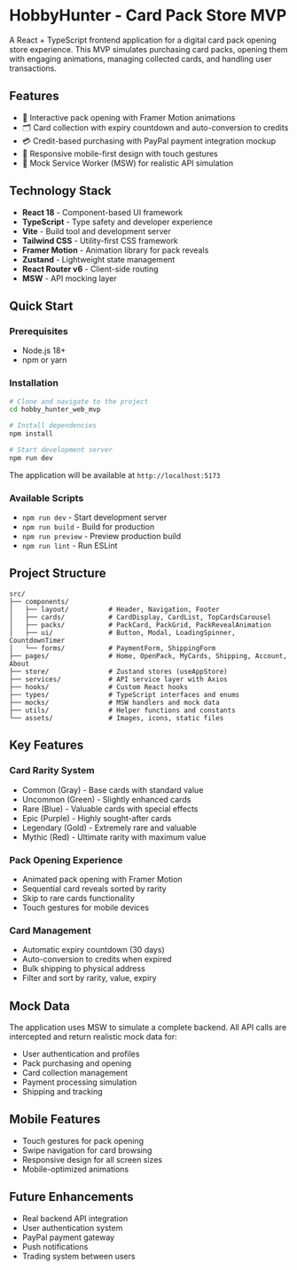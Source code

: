 # HobbyHunter - Card Pack Store MVP

A React + TypeScript frontend application for a digital card pack opening store experience. This MVP simulates purchasing card packs, opening them with engaging animations, managing collected cards, and handling user transactions.

## Features

- 🎴 Interactive pack opening with Framer Motion animations
- 🗂️ Card collection with expiry countdown and auto-conversion to credits
- 💳 Credit-based purchasing with PayPal payment integration mockup
- 📱 Responsive mobile-first design with touch gestures
- 🎯 Mock Service Worker (MSW) for realistic API simulation

## Technology Stack

- **React 18** - Component-based UI framework
- **TypeScript** - Type safety and developer experience
- **Vite** - Build tool and development server
- **Tailwind CSS** - Utility-first CSS framework
- **Framer Motion** - Animation library for pack reveals
- **Zustand** - Lightweight state management
- **React Router v6** - Client-side routing
- **MSW** - API mocking layer

## Quick Start

### Prerequisites
- Node.js 18+ 
- npm or yarn

### Installation

```bash
# Clone and navigate to the project
cd hobby_hunter_web_mvp

# Install dependencies
npm install

# Start development server
npm run dev
```

The application will be available at `http://localhost:5173`

### Available Scripts

- `npm run dev` - Start development server
- `npm run build` - Build for production
- `npm run preview` - Preview production build
- `npm run lint` - Run ESLint


## Project Structure

```
src/
├── components/
│   ├── layout/          # Header, Navigation, Footer
│   ├── cards/           # CardDisplay, CardList, TopCardsCarousel
│   ├── packs/           # PackCard, PackGrid, PackRevealAnimation
│   ├── ui/              # Button, Modal, LoadingSpinner, CountdownTimer
│   └── forms/           # PaymentForm, ShippingForm
├── pages/               # Home, OpenPack, MyCards, Shipping, Account, About
├── store/               # Zustand stores (useAppStore)
├── services/            # API service layer with Axios
├── hooks/               # Custom React hooks
├── types/               # TypeScript interfaces and enums
├── mocks/               # MSW handlers and mock data
├── utils/               # Helper functions and constants
└── assets/              # Images, icons, static files
```

## Key Features

### Card Rarity System
- Common (Gray) - Base cards with standard value
- Uncommon (Green) - Slightly enhanced cards
- Rare (Blue) - Valuable cards with special effects
- Epic (Purple) - Highly sought-after cards
- Legendary (Gold) - Extremely rare and valuable
- Mythic (Red) - Ultimate rarity with maximum value

### Pack Opening Experience
- Animated pack opening with Framer Motion
- Sequential card reveals sorted by rarity
- Skip to rare cards functionality
- Touch gestures for mobile devices

### Card Management
- Automatic expiry countdown (30 days)
- Auto-conversion to credits when expired
- Bulk shipping to physical address
- Filter and sort by rarity, value, expiry

## Mock Data

The application uses MSW to simulate a complete backend. All API calls are intercepted and return realistic mock data for:
- User authentication and profiles
- Pack purchasing and opening
- Card collection management
- Payment processing simulation
- Shipping and tracking

## Mobile Features

- Touch gestures for pack opening
- Swipe navigation for card browsing
- Responsive design for all screen sizes
- Mobile-optimized animations

## Future Enhancements

- Real backend API integration
- User authentication system
- PayPal payment gateway
- Push notifications
- Trading system between users
